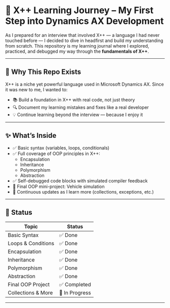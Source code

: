 # 🚀 X++ Learning Journey – My First Step into Dynamics AX Development

As I prepared for an interview that involved X++ — a language I had never touched before — I decided to dive in headfirst and build my understanding from scratch. This repository is my learning journal where I explored, practiced, and debugged my way through the **fundamentals of X++**.

---

## 🧠 Why This Repo Exists

X++ is a niche yet powerful language used in Microsoft Dynamics AX. Since it was new to me, I wanted to:

- 📚 Build a foundation in X++ with real code, not just theory
- 🔍 Document my learning mistakes and fixes like a real developer
- 💡 Continue learning beyond the interview — because I enjoy it

---

## ✨ What’s Inside

- ✅ Basic syntax (variables, loops, conditionals)
- ✅ Full coverage of OOP principles in X++:
  - Encapsulation
  - Inheritance
  - Polymorphism
  - Abstraction
- ✅ Self-debugged code blocks with simulated compiler feedback
- 🧩 Final OOP mini-project: Vehicle simulation
- 🔁 Continuous updates as I learn more (collections, exceptions, etc.)

---

## 📌 Status

| Topic               | Status     |
|--------------------|------------|
| Basic Syntax        | ✅ Done     |
| Loops & Conditions  | ✅ Done     |
| Encapsulation       | ✅ Done     |
| Inheritance         | ✅ Done     |
| Polymorphism        | ✅ Done     |
| Abstraction         | ✅ Done     |
| Final OOP Project   | ✅ Completed |
| Collections & More  | 🚧 In Progress |

---


